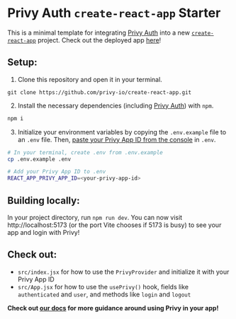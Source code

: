 # Privy Auth `create-react-app` Starter

This is a minimal template for integrating [Privy Auth](https://www.privy.io/) into a new [`create-react-app`](https://create-react-app.dev/) project. Check out the deployed app [here](https://create-react-app.privy.io/)!

## Setup:

1. Clone this repository and open it in your terminal.
```
git clone https://github.com/privy-io/create-react-app.git
```

2. Install the necessary dependencies (including [Privy Auth](https://www.npmjs.com/package/@privy-io/react-auth)) with `npm`.
```sh
npm i 
```

3. Initialize your environment variables by copying the `.env.example` file to an `.env` file. Then, [paste your Privy App ID from the console](https://docs.privy.io/guide/console/api-keys) in `.env`.
```sh
# In your terminal, create .env from .env.example
cp .env.example .env

# Add your Privy App ID to .env
REACT_APP_PRIVY_APP_ID=<your-privy-app-id>
```

## Building locally:

In your project directory, run `npm run dev`. You can now visit http://localhost:5173 (or the port Vite chooses if 5173 is busy) to see your app and login with Privy!

## Check out:

- `src/index.jsx` for how to use the `PrivyProvider` and initialize it with your Privy App ID
- `src/App.jsx` for how to use the `usePrivy()` hook, fields like `authenticated` and `user`, and methods like `login` and `logout`

**Check out [our docs](https://docs.privy.io/) for more guidance around using Privy in your app!**
